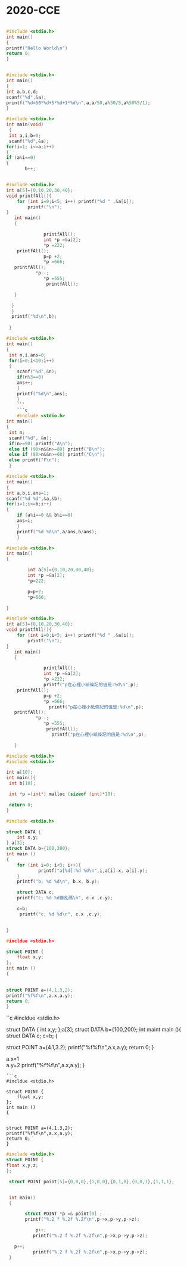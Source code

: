 # 2020-CCE




```c

#include <stdio.h>
int main()
{
printf("Hello World\n")
return 0;
}
```
```c

#include <stdio.h>
int main()
{
int a,b,c,d;
scanf("%d",&a);
printf("%d=50*%d+5*%d+1*%d\n",a,a/50,a%50/5,a%50%5/1);
}
```
```c
#include <stdio.h>
int main(void)
 {
 int a,i,b=0;
 scanf("%d",&a);
for(i=1; i<=a;i++)
{
if (a%i==0)
{
       b++; 
```
```c

#include <stdio.h>
int a[5]={0,10,20,30,40};
void printfAll(){
    for (int i=0;i<5; i++) printf("%d " ,&a[i]);
        printf("\n");
}
   int main()
   {

              printfAll();
              int *p =&a[2];
              *p =222;
    printfAll();
              p=p +2;
              *p =666;
   printfAll();
           *p--;
              *p =555;
               printfAll();

   }

  }
  }
  printf("%d\n",b);
  
 }
 ```
 ```c
 #include <stdio.h>
int main()
{
  int n,i,ans=0;
  for(i=0;i<10;i++)
  {
     scanf("%d",&n);
     if(n%3==0)
     ans++;
     }
     printf("%d\n",ans);
     }
     ```
     ```c
     #include <stdio.h>
int main()
{
  int n;
  scanf("%d", &n);
  if(n>=90) printf("A\n");
  else if (90>n&&n>=80) printf("B\n");
  else if (80>n&&n>=60) printf("C\n");
  else printf("F\n");
  }
  ```
  ```c
  #include <stdio.h>
int main()
{
  int a,b,i,ans=1;
  scanf("%d %d",&a,&b);
  for(i=1;i<=b;i++)
  {
      if (a%i==0 && b%i==0)
      ans=i;
      }
      printf("%d %d\n",a/ans,b/ans);
      }
```
```c
#include <stdio.h>
int main()
{

        int a[5]={0,10,20,30,40};
        int *p =&a[2];
        *p=222;

        p=p+2;
        *p=666;

}
```
```c
#include <stdio.h>
int a[5]={0,10,20,30,40};
void printfAll(){
    for (int i=0;i<5; i++) printf("%d " ,&a[i]);
        printf("\n");
}
   int main()
   {

              printfAll();
              int *p =&a[2];
              *p =222;
              printf("p在心裡小紙條記的值是:%d\n",p);
    printfAll();
              p=p +2;
              *p =666;
                printf("p在心裡小紙條記的值是:%d\n",p);
   printfAll();
           *p--;
              *p =555;
               printfAll();
                 printf("p在心裡小紙條記的值是:%d\n",p);

   }
```
```c
#include <stdio.h>
#include <stdio.h>

int a[10];
int main(){
 int b[10];

 int *p =(int*) malloc (sizeof (int)*10);

 return 0;
}
```
```c
#include <stdio.h>

struct DATA {
    int x,y;
} a[3];
struct DATA b={100,200};
int main ()
{
    for (int i=0; i<3; i++){
            printf("a[%d]:%d %d\n",i,a[i].x, a[i].y);
    }
    printf("b; %d %d\n", b.x, b.y);

    struct DATA c;
    printf("c; %d %d像亂碼\n", c.x ,c.y);

    c=b;
     printf("c; %d %d\n", c.x ,c.y);


}
```
```c
#incldue <stdio.h>

struct POINT {
    float x,y;
};
int main ()
{
    

struct POINT a=(4,1,3,2);
printf("%f%f\n",a.x,a.y);
return 0;
}
```
``c
#incldue <stdio.h>

struct DATA {
    int x,y;
};a[3];
struct DATA b={100,200};
int maint main (){
    struct DATA c;
    c=b;
{
    

struct POINT a=(4.1,3.2);
printf("%f%f\n",a.x,a.y);
return 0;
}

a.x=1  
a.y=2
printf("%f%f\n",a.x,a.y);
}
```
```c
#incldue <stdio.h>

struct POINT {
    float x,y;
};
int main ()
{
    

struct POINT a=(4.1,3,2);
printf("%f%f\n",a.x,a.y);
return 0;
}
```
```c
#include <stdio.h>
struct POINT {
float x,y,z;
};

 struct POINT point[5]={0,0,0},{1,0,0},{0,1,0},{0,0,1},{1,1,1};


 int main()
 {

       struct POINT *p =& point[0] ;
       printf("%.2 f %.2f %.2f\n",p->x,p->y,p->z);

           p++;
          printf("%.2 f %.2f %.2f\n",p->x,p->y,p->z);

   p++;
          printf("%.2 f %.2f %.2f\n",p->x,p->y,p->z);
 }
```
